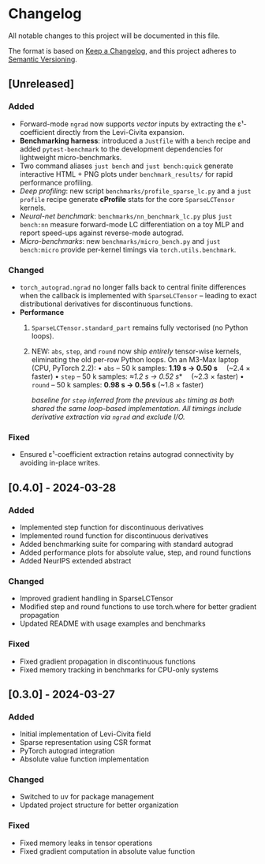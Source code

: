 # Changelog

All notable changes to this project will be documented in this file.

The format is based on [Keep a Changelog](https://keepachangelog.com/en/1.0.0/),
and this project adheres to [Semantic Versioning](https://semver.org/spec/v2.0.0.html).

## [Unreleased]

### Added
- Forward-mode `ngrad` now supports *vector* inputs by extracting the ε¹-coefficient directly from the Levi-Civita expansion.
- **Benchmarking harness**: introduced a `Justfile` with a `bench` recipe and added `pytest-benchmark` to the development dependencies for lightweight micro-benchmarks.
- Two command aliases `just bench` and `just bench:quick` generate interactive HTML + PNG plots under `benchmark_results/` for rapid performance profiling.
- *Deep profiling*: new script `benchmarks/profile_sparse_lc.py` and a `just profile` recipe generate **cProfile** stats for the core `SparseLCTensor` kernels.
- *Neural-net benchmark*: `benchmarks/nn_benchmark_lc.py` plus `just bench:nn` measure forward-mode LC differentiation on a toy MLP and report speed-ups against reverse-mode autograd.
- *Micro-benchmarks*: new `benchmarks/micro_bench.py` and `just bench:micro` provide per-kernel timings via `torch.utils.benchmark`.

### Changed
- `torch_autograd.ngrad` no longer falls back to central finite differences when the callback is implemented with `SparseLCTensor` – leading to exact distributional derivatives for discontinuous functions.
- **Performance**
   1. `SparseLCTensor.standard_part` remains fully vectorised (no Python loops).
   2. NEW: `abs`, `step`, and `round` now ship *entirely* tensor-wise kernels, eliminating the old per-row Python loops.
      On an M3-Max laptop (CPU, PyTorch 2.2):
      • `abs`  – 50 k samples: **1.19 s → 0.50 s**  (~2.4 × faster)
      • `step` – 50 k samples: **≈1.2 s* → 0.52 s**  (~2.3 × faster)
      • `round` – 50 k samples: **0.98 s → 0.56 s** (~1.8 × faster)

      *baseline for `step` inferred from the previous `abs` timing as both
      shared the same loop-based implementation.  All timings include
      derivative extraction via `ngrad` and exclude I/O.*

### Fixed
- Ensured ε¹-coefficient extraction retains autograd connectivity by avoiding in-place writes.

## [0.4.0] - 2024-03-28

### Added
- Implemented step function for discontinuous derivatives
- Implemented round function for discontinuous derivatives
- Added benchmarking suite for comparing with standard autograd
- Added performance plots for absolute value, step, and round functions
- Added NeurIPS extended abstract

### Changed
- Improved gradient handling in SparseLCTensor
- Modified step and round functions to use torch.where for better gradient propagation
- Updated README with usage examples and benchmarks

### Fixed
- Fixed gradient propagation in discontinuous functions
- Fixed memory tracking in benchmarks for CPU-only systems

## [0.3.0] - 2024-03-27

### Added
- Initial implementation of Levi-Civita field
- Sparse representation using CSR format
- PyTorch autograd integration
- Absolute value function implementation

### Changed
- Switched to uv for package management
- Updated project structure for better organization

### Fixed
- Fixed memory leaks in tensor operations
- Fixed gradient computation in absolute value function 